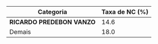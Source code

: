 | Categoria | Taxa de NC (%) |
|-----------|----------------|
| **RICARDO PREDEBON VANZO** | 14.6 |
| Demais      | 18.0 |
